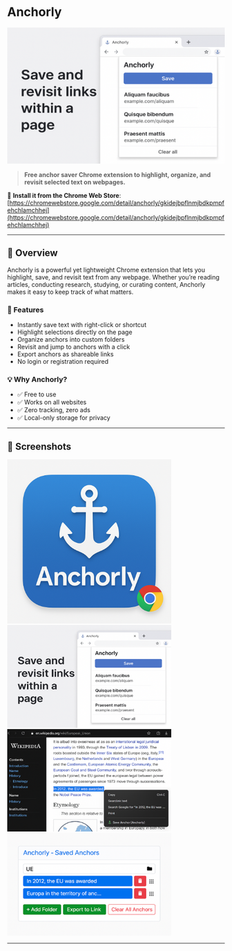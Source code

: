 # Anchorly

![Anchorly Banner](1.png)

> **Free anchor saver Chrome extension to highlight, organize, and revisit selected text on webpages.**

🔗 **Install it from the Chrome Web Store**:  
[https://chromewebstore.google.com/detail/anchorly/gkidejbpflnmjbdkpmpfehchlamchhej](https://chromewebstore.google.com/detail/anchorly/gkidejbpflnmjbdkpmpfehchlamchhej)

---

## 🧠 Overview

Anchorly is a powerful yet lightweight Chrome extension that lets you highlight, save, and revisit text from any webpage. Whether you’re reading articles, conducting research, studying, or curating content, Anchorly makes it easy to keep track of what matters.

### 🔧 Features

- Instantly save text with right-click or shortcut
- Highlight selections directly on the page
- Organize anchors into custom folders
- Revisit and jump to anchors with a click
- Export anchors as shareable links
- No login or registration required

### 💡 Why Anchorly?

- ✅ Free to use  
- ✅ Works on all websites  
- ✅ Zero tracking, zero ads  
- ✅ Local-only storage for privacy  

---

## 📸 Screenshots
<img src="icon.png" width="380"/>
<img src="1.png" width="380"/>
<img src="2.png" width="380"/>
<img src="3.png" width="380"/>

---